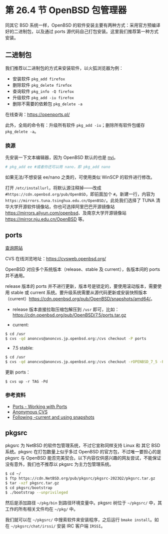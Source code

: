 # 第 26.4 节 OpenBSD 包管理器

同其它 BSD 系统一样，OpenBSD 的软件安装主要有两种方式：采用官方预编译好的二进制包，以及通过 ports 源代码自己打包安装。这里我们推荐第一种方式安装。

## 二进制包

我们推荐以二进制包的方式来安装软件，以火狐浏览器为例：

- 安装软件 `pkg_add firefox`
- 删除软件 `pkg_delete firefox`
- 查询软件 `pkg_info -Q firefox`
- 升级软件 `pkg_add -iu firefox`
- 删除不需要的依赖包 `pkg_delete -a`

在线查询：<https://openports.pl/>

此外，全局的命令有：升级所有软件 `pkg_add -iu`；删除所有软件包缓存 `pkg_delete -a`。


### 换源

先安装一下文本编辑器，因为 OpenBSD 默认的也是 [nvi](https://man.openbsd.org/vi)。

```sh
# pkg_add ee #或者你还可以用 nano，即 pkg_add nano
```

如果无法/不想安装 ee/nano 之类的，可使用类似 WinSCP 的软件进行修改。

打开 `/etc/installurl`，将默认源注释掉——改成 `#https://cdn.openbsd.org/pub/OpenBSD`，即前面加个 `#`。新建一行，内容为 `https://mirrors.tuna.tsinghua.edu.cn/OpenBSD/`。此处我们选择了 TUNA 清华大学开源软件镜像站，你也可选择阿里巴巴开源镜像站 <https://mirrors.aliyun.com/openbsd>、及南京大学开源镜像站 <https://mirror.nju.edu.cn/OpenBSD> 等。


## ports


[查询网站](https://openports.pl/)

CVS 在线浏览地址：<https://cvsweb.openbsd.org/>

OpenBSD 对应多个系统版本（release、stable 及 current），各版本间的 ports 并不通用。

release 版本的 ports 并不进行更新，版本号是锁定的，要使用滚动版本，需要使用 stable 或 current 系统。要升级系统需要从源代码更新或安装快照版本（current）<https://cdn.openbsd.org/pub/OpenBSD/snapshots/amd64/>。

- release 版本直接拉取压缩包解压到 `/usr` 即可，比如：<https://cdn.openbsd.org/pub/OpenBSD/7.5/ports.tar.gz>

- current:

```sh
$ cd /usr
$ cvs -qd anoncvs@anoncvs.jp.openbsd.org:/cvs checkout -P ports
```

- 7.5 stable:

```sh
$ cd /usr
$ cvs -qd anoncvs@anoncvs.jp.openbsd.org:/cvs checkout -rOPENBSD_7_5 -P ports
```

更新 ports：

```
$ cvs up -r TAG -Pd
```

### 参考资料

- [Ports - Working with Ports](https://www.openbsd.org/faq/ports/ports.html)
- [Anonymous CVS](https://www.openbsd.org/anoncvs.html)
- [Following -current and using snapshots](https://www.openbsd.org/faq/current.html)


## pkgsrc

pkgsrc 为 NetBSD 的软件包管理系统，不过它宣称同样支持 Linux 和 其它 BSD 系统。pkgsrc 在打包数量上似乎多过 OpenBSD 的官方包，不过唯一要担心的是 pkgsrc 与 OpenBSD 能否完美契合。以下内容仅供感兴趣的网友尝试，不能保证没有意外，我们也不推荐以 pkgsrc 为主力包管理系统。

```sh
$ cd ~/
$ ftp https://cdn.NetBSD.org/pub/pkgsrc/pkgsrc-2023Q2/pkgsrc.tar.gz
$ tar -xzf pkgsrc.tar.gz
$ cd pkgsrc/bootstrap
$ ./bootstrap --unprivileged
```

然后是添加路径 `~/pkg/bin` 到路径环境变量中。pkgsrc 树位于 `~/pkgsrc/` 中，其工作的所有相关文件均在 `~/pkg/` 中。

我们就可以在 `~/pkgsrc/` 中搜索软件来安装程序，之后运行 `bmake install`。如在 `~/pkgsrc/chat/irssi/` 安装 IRC 客户端 `IRSSI`。

